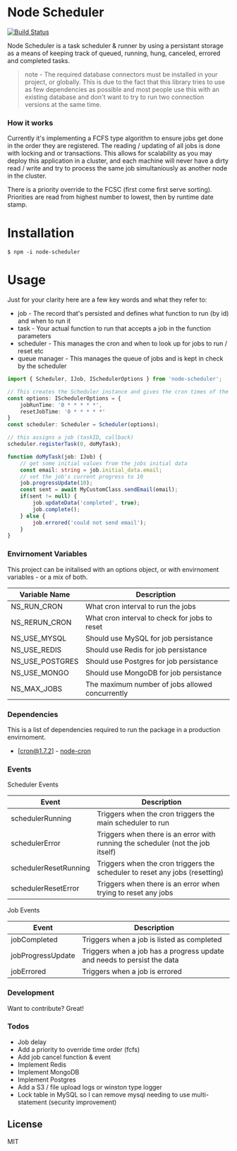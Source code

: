 # Node Scheduler

[![Build Status](https://travis-ci.org/joemccann/dillinger.svg?branch=master)](https://travis-ci.org/joemccann/dillinger)

Node Scheduler is a task scheduler & runner by using a persistant storage as a means of keeping track of queued, running, hung, canceled, errored and completed tasks.

> note - The required database connectors must be installed in your project, or globally. This is due to the fact that this library tries to use as few dependencies as possible and most people use this with an existing database and don't want to try to run two connection versions at the same time.

### How it works
Currently it's implementing a FCFS type algorithm to ensure jobs get done in the order they are registered. The reading / updating of all jobs is done with locking and or transactions. This allows for scalability as you may deploy this application in a cluster, and each machine will never have a dirty read / write and try to process the same job simultaniously as another node in the cluster. 

There is a priority override to the FCSC (first come first serve sorting). Priorities are read from highest number to lowest, then by runtime date stamp.

# Installation

```
$ npm -i node-scheduler
```

# Usage
Just for your clarity here are a few key words and what they refer to:
* job - The record that's persisted and defines what function to run (by id) and when to run it
* task - Your actual function to run that accepts a job in the function parameters
* scheduler - This manages the cron and when to look up for jobs to run / reset etc
* queue manager - This manages the queue of jobs and is kept in check by the scheduler

```ts
import { Scheduler, IJob, ISchedulerOptions } from 'node-scheduler';

// This creates the Scheduler instance and gives the cron times of the run and reset jobs
const options: ISchedulerOptions = {
    jobRunTime: '0 * * * * *',
    resetJobTime: '0 * * * * *'
}
const scheduler: Scheduler = Scheduler(options);

// this assigns a job (taskID, callback)
scheduler.registerTask(0, doMyTask);

function doMyTask(job: IJob) {
    // get some initial values from the jobs initial data
    const email: string = job.initial_data.email;
    // set the job's current progress to 10
    job.progressUpdate(10); 
    const sent = await MyCustomClass.sendEmail(email);
    if(sent != null) {
        job.updateData('completed', true);
        job.complete();
    } else {
        job.errored('could not send email');
    }
} 
```

### Envirnoment Variables
This project can be initalised with an options object, or with envirnoment variables - or a mix of both.

| Variable Name  | Description |
| ------------- | ------------- |
| NS_RUN_CRON  | What cron interval to run the jobs |
| NS_RERUN_CRON  | What cron interval to check for jobs to reset  |
| NS_USE_MYSQL  | Should use MySQL for job persistance  |
| NS_USE_REDIS  | Should use Redis for job persistance  |
| NS_USE_POSTGRES  | Should use Postgres for job persistance  |
| NS_USE_MONGO  | Should use MongoDB for job persistance  |
| NS_MAX_JOBS  | The maximum number of jobs allowed concurrently  |

### Dependencies

This is a list of dependencies required to run the package in a production envirnoment.

* [cron@1.7.2] - [node-cron](https://www.npmjs.com/package/cron)

### Events
Scheduler Events

| Event | Description |
| ------ | ------ |
| schedulerRunning | Triggers when the cron triggers the main scheduler to run |
| schedulerError | Triggers when there is an error with running the scheduler (not the job itself) |
| schedulerResetRunning | Triggers when the cron triggers the scheduler to reset any jobs (resetting) |
| schedulerResetError | Triggers when there is an error when trying to reset any jobs |

Job Events

| Event | Description |
| ------ | ------ |
| jobCompleted | Triggers when a job is listed as completed |
| jobProgressUpdate | Triggers when a job has a progress update and needs to persist the data |
| jobErrored | Triggers when a job is errored |

### Development

Want to contribute? Great!

### Todos

 - Job delay
 - Add a priority to override time order (fcfs)
 - Add job cancel function & event
 - Implement Redis
 - Implement MongoDB
 - Implement Postgres
 - Add a S3 / file upload logs or winston type logger
 - Lock table in MySQL so I can remove mysql needing to use multi-statement (security improvement)

License
----

MIT

